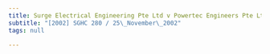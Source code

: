 ```yaml
---
title: Surge Electrical Engineering Pte Ltd v Powertec Engineers Pte Ltd
subtitle: "[2002] SGHC 280 / 25\_November\_2002"
tags: null

---
```


